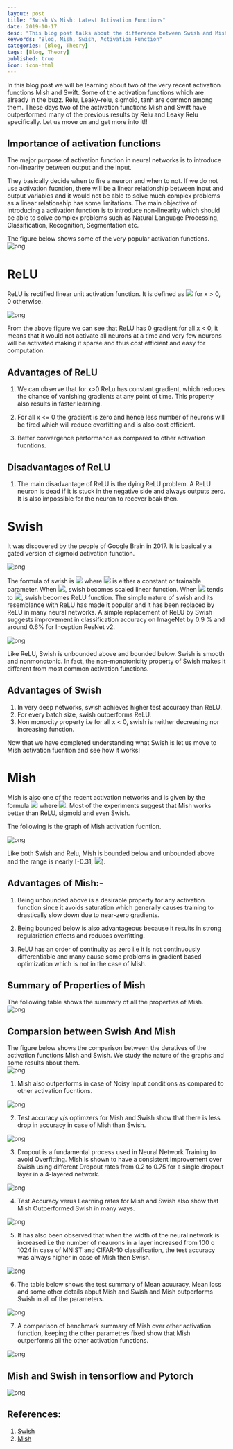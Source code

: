 ```yaml
---
layout: post
title: "Swish Vs Mish: Latest Activation Functions"
date: 2019-10-17
desc: "This blog post talks about the difference between Swish and Mish Activation Functions."
keywords: "Blog, Mish, Swish, Activation Function"
categories: [Blog, Theory]
tags: [Blog, Theory]
published: true
icon: icon-html
---
```



In this blog post we will be learning about two of the very recent activation functions Mish and Swift. Some of the activation functions which are already in the buzz. Relu, Leaky-relu, sigmoid, tanh are common among them. These days two of the activation functions Mish and Swift have outperformed many of the previous results by Relu and Leaky Relu specifically.
Let us move on and get more into it!!

## Importance of activation functions

The major purpose of activation function in neural networks is to introduce non-linearity between output and the input.

They basically decide when to fire a neuron and when to not. If we do not use activation fucntion, there will be a linear relationship between input and output variables and it would not be able to solve much complex problems as a linear relationship has some limitations.
The main objective of introducing a activation function is to introduce non-linearity which should be able to solve complex problems such as Natural Language Processing, Classification, Recognition, Segmentation etc. 

The figure below shows some of the very popular activation functions.  
![png](https://raw.githubusercontent.com/krutikabapat/krutikabapat.github.io/master/assets/activation.png)

# ReLU

ReLU is rectified linear unit activation function. It is defined as <img src="https://latex.codecogs.com/gif.latex?f(x) = max(x,0) "/> for x > 0, 0 otherwise.

![png](https://raw.githubusercontent.com/krutikabapat/krutikabapat.github.io/master/assets/ReLU.png)


From the above figure we can see that ReLU has 0 gradient for all x < 0, it means that it would not activate all neurons at a time and very few neurons will be activated making it sparse and thus cost efficient and easy for computation.

## Advantages of ReLU

1. We can observe that for x>0 ReLu has constant gradient, which reduces the chance of vanishing gradients at any point of time. This property also results in faster learning.

2. For all x <= 0 the gradient is zero and hence less number of neurons will be fired which will reduce overfitting and is also cost efficient.

3. Better convergence performance as compared to other activation fucntions.

## Disadvantages of ReLU

1. The main disadvantage of ReLU is the dying ReLU problem. A ReLU neuron is dead if it is stuck in the negative side and always outputs zero. It is also impossible for the neuron to recover bcak then.


# Swish

It was discovered by the people of Google Brain in 2017. It is basically a gated version of sigmoid activation function.

![png](https://raw.githubusercontent.com/krutikabapat/krutikabapat.github.io/master/assets/Swish.png)

The formula of swish is <img src="https://latex.codecogs.com/gif.latex?f(x) = x * \sigma(\beta x)" /> where <img src="https://latex.codecogs.com/gif.latex?\beta" /> is either a constant or trainable parameter. When <img src="https://latex.codecogs.com/gif.latex?\beta = 0" />, swish becomes scaled linear function. When <img src="https://latex.codecogs.com/gif.latex?\beta" /> tends to <img src="https://latex.codecogs.com/gif.latex?\infty" />, swish becomes ReLU function. The simple nature of swish and its resemblance with ReLU has made it popular and it has been replaced by ReLU in many neural networks. A simple replacement of ReLU by Swish suggests improvement in classification accuracy on ImageNet by 0.9 % and around 0.6% for Inception ResNet v2. 

![png](https://raw.githubusercontent.com/krutikabapat/krutikabapat.github.io/master/assets/swish_baseline.png)

Like ReLU, Swish is unbounded above and bounded below. Swish is smooth and nonmonotonic. In fact, the non-monotonicity property of Swish makes it different from most common activation functions.

## Advantages of Swish

1. In very deep networks, swish achieves higher test accuracy than ReLU.
2. For every batch size, swish outperforms ReLU.
3. Non monocity property i.e for all x < 0, swish is neither decreasing nor increasing function.

Now that we have completed understanding what Swish is let us move to Mish activation fucntion and see how it works!

# Mish

Mish is also one of the recent activation networks and is given by the formula <img src="https://latex.codecogs.com/gif.latex?f(x) = x * \tanh(softplus(x))" /> where <img src="https://latex.codecogs.com/gif.latex?softplus(x) = \ln(1+ e^x)" />.	Most of the experiments suggest that Mish works better than ReLU, sigmoid and even Swish.

The following is the graph of Mish activation fucntion.

![png](https://raw.githubusercontent.com/krutikabapat/krutikabapat.github.io/master/assets/Mish.png)

Like both Swish and Relu, Mish is bounded below and unbounded above and the range is nearly [-0.31, <img src="https://latex.codecogs.com/gif.latex?\infty" />). 

## Advantages of Mish:-

1. Being unbounded above is a desirable property for any activation function since it avoids saturation which generally causes training to drastically slow down due to near-zero gradients.

2. Being bounded below is also advantageous because it results in strong regulariation effects and reduces overfitting.

3. ReLU has an order of continuity as zero i.e it is not continuously differentiable and many cause some problems in gradient based optimization which is not in the case of Mish.

## Summary of Properties of Mish

The following table shows the summary of all the properties of Mish.  
![png](https://raw.githubusercontent.com/krutikabapat/krutikabapat.github.io/master/assets/Mish_prop.png)

## Comparsion between Swish And Mish

The figure below shows the comparison between the deratives of the activation functions Mish and Swish. We study the nature of the graphs and some results about them.  
![png](https://raw.githubusercontent.com/krutikabapat/krutikabapat.github.io/master/assets/mish_swish_com.png)

1. Mish also outperforms in case of Noisy Input conditions as compared to other activation fucntions.

![png](https://raw.githubusercontent.com/krutikabapat/krutikabapat.github.io/master/assets/mish_noise.png)

2. Test accuracy v/s optimzers for Mish and Swish show that there is less drop in accuracy in case of Mish than Swish.

![png](https://raw.githubusercontent.com/krutikabapat/krutikabapat.github.io/master/assets/Mish_optimiser.png)

3. Dropout is a fundamental process used in Neural Network Training to avoid Overfitting. Mish is shown to have a consistent improvement over Swish using different Dropout rates from 0.2 to 0.75 for a single dropout layer in a 4-layered network.

![png](https://raw.githubusercontent.com/krutikabapat/krutikabapat.github.io/master/assets/Mish_dropout.png)

4. Test Accuracy verus Learning rates for Mish and Swish also show that Mish Outperformed Swish in many ways.

![png](https://raw.githubusercontent.com/krutikabapat/krutikabapat.github.io/master/assets/Mish_learningrate.png)

5. It has also been observed that when the width of the neural network is increased i.e the number of neaurons in a layer increased from 100 o 1024 in case of MNIST and CIFAR-10 classification, the test accuracy was always higher in case of Mish then Swish.

![png](https://raw.githubusercontent.com/krutikabapat/krutikabapat.github.io/master/assets/Mish_width.png)

6. The table below shows the test summary of Mean acuuracy, Mean loss and some other details abput Mish and Swish and Mish outperforms Swish in all of the parameters.

![png](https://raw.githubusercontent.com/krutikabapat/krutikabapat.github.io/master/assets/statistic.png)

7. A comparison of benchmark summary of Mish over other activation function, keeping the other parametres fixed show that Mish outperforms all the other activation functions.

![png](https://raw.githubusercontent.com/krutikabapat/krutikabapat.github.io/master/assets/benchmark.png)

## Mish and Swish in tensorflow and Pytorch

![png](https://raw.githubusercontent.com/krutikabapat/krutikabapat.github.io/master/assets/pytorch.png)


## References:

1. [Swish](https://arxiv.org/pdf/1908.08681.pdf)
2. [Mish](https://arxiv.org/abs/1710.05941)

